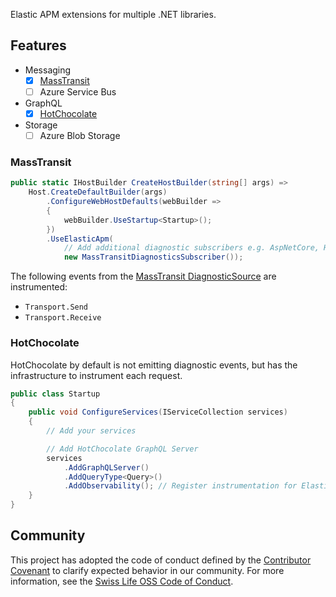 Elastic APM extensions for multiple .NET libraries.
## Features

- Messaging
  - [X] [MassTransit](#masstrasit)
  - [ ] Azure Service Bus

- GraphQL
  - [X] [HotChocolate](#hotchocolate)

- Storage
  - [ ] Azure Blob Storage

### MassTransit
```csharp
public static IHostBuilder CreateHostBuilder(string[] args) =>
    Host.CreateDefaultBuilder(args)
        .ConfigureWebHostDefaults(webBuilder =>
        {
            webBuilder.UseStartup<Startup>();
        })
        .UseElasticApm(
            // Add additional diagnostic subscribers e.g. AspNetCore, Http, etc
            new MassTransitDiagnosticsSubscriber());
```

The following events from the [MassTransit DiagnosticSource](https://masstransit-project.com/advanced/monitoring/diagnostic-source.html) are instrumented:
- `Transport.Send` 
- `Transport.Receive`

### HotChocolate
HotChocolate by default is not emitting diagnostic events, but has the infrastructure to instrument each request.
```csharp
public class Startup
{
    public void ConfigureServices(IServiceCollection services)
    {
        // Add your services

        // Add HotChocolate GraphQL Server
        services
            .AddGraphQLServer()
            .AddQueryType<Query>()
            .AddObservability(); // Register instrumentation for Elastic APM
    }
}
```
## Community

This project has adopted the code of conduct defined by the [Contributor Covenant](https://contributor-covenant.org/)
to clarify expected behavior in our community. For more information, see the [Swiss Life OSS Code of Conduct](https://swisslife-oss.github.io/coc).
